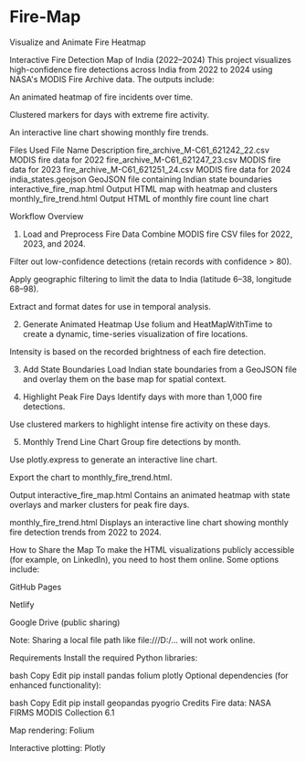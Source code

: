 # Fire-Map
Visualize and Animate Fire Heatmap 

Interactive Fire Detection Map of India (2022–2024)
This project visualizes high-confidence fire detections across India from 2022 to 2024 using NASA's MODIS Fire Archive data. The outputs include:

An animated heatmap of fire incidents over time.

Clustered markers for days with extreme fire activity.

An interactive line chart showing monthly fire trends.

Files Used
File Name	Description
fire_archive_M-C61_621242_22.csv	MODIS fire data for 2022
fire_archive_M-C61_621247_23.csv	MODIS fire data for 2023
fire_archive_M-C61_621251_24.csv	MODIS fire data for 2024
india_states.geojson	GeoJSON file containing Indian state boundaries
interactive_fire_map.html	Output HTML map with heatmap and clusters
monthly_fire_trend.html	Output HTML of monthly fire count line chart

Workflow Overview
1. Load and Preprocess Fire Data
Combine MODIS fire CSV files for 2022, 2023, and 2024.

Filter out low-confidence detections (retain records with confidence > 80).

Apply geographic filtering to limit the data to India (latitude 6–38, longitude 68–98).

Extract and format dates for use in temporal analysis.

2. Generate Animated Heatmap
Use folium and HeatMapWithTime to create a dynamic, time-series visualization of fire locations.

Intensity is based on the recorded brightness of each fire detection.

3. Add State Boundaries
Load Indian state boundaries from a GeoJSON file and overlay them on the base map for spatial context.

4. Highlight Peak Fire Days
Identify days with more than 1,000 fire detections.

Use clustered markers to highlight intense fire activity on these days.

5. Monthly Trend Line Chart
Group fire detections by month.

Use plotly.express to generate an interactive line chart.

Export the chart to monthly_fire_trend.html.

Output
interactive_fire_map.html
Contains an animated heatmap with state overlays and marker clusters for peak fire days.

monthly_fire_trend.html
Displays an interactive line chart showing monthly fire detection trends from 2022 to 2024.

How to Share the Map
To make the HTML visualizations publicly accessible (for example, on LinkedIn), you need to host them online. Some options include:

GitHub Pages

Netlify

Google Drive (public sharing)

Note: Sharing a local file path like file:///D:/... will not work online.

Requirements
Install the required Python libraries:

bash
Copy
Edit
pip install pandas folium plotly
Optional dependencies (for enhanced functionality):

bash
Copy
Edit
pip install geopandas pyogrio
Credits
Fire data: NASA FIRMS MODIS Collection 6.1

Map rendering: Folium

Interactive plotting: Plotly

